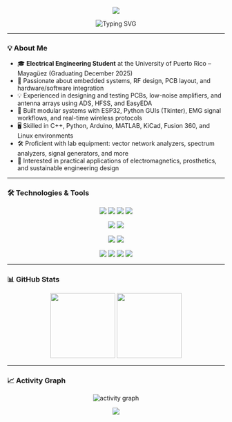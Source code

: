<p align="center">
  <img src="https://capsule-render.vercel.app/api?type=waving&color=gradient&customColorList=2,3,30&height=180&section=header&text=sebastian-ramos4&fontSize=60&animation=fadeIn&desc=Welcome%20to%20my%20GitHub%20Profile&descSize=25&descAlignY=75"/>
</p>

<div align="center">
  <img src="https://readme-typing-svg.demolab.com?font=Fira+Code&weight=600&size=22&duration=3000&pause=1000&color=2ECC71&center=true&vCenter=true&width=500&lines=RF+Comunications;Embedded+systems;" alt="Typing SVG" />
</div>

---

### 💡 About Me

- 🎓 **Electrical Engineering Student** at the University of Puerto Rico – Mayagüez (Graduating December 2025)  
- 🧠 Passionate about embedded systems, RF design, PCB layout, and hardware/software integration  
- 💡 Experienced in designing and testing PCBs, low-noise amplifiers, and antenna arrays using ADS, HFSS, and EasyEDA  
- 🔧 Built modular systems with ESP32, Python GUIs (Tkinter), EMG signal workflows, and real-time wireless protocols  
- 🖥️ Skilled in C++, Python, Arduino, MATLAB, KiCad, Fusion 360, and Linux environments  
- 🛠️ Proficient with lab equipment: vector network analyzers, spectrum analyzers, signal generators, and more  
- 🔬 Interested in practical applications of electromagnetics, prosthetics, and sustainable engineering design  


---

### 🛠️ Technologies & Tools

<p align="center">
<!--   <img src="https://img.shields.io/badge/-JavaScript-black?style=flat-square&logo=javascript" /> -->
  <img src="https://img.shields.io/badge/-Python-black?style=flat-square&logo=python" />
<!--   <img src="https://img.shields.io/badge/-Node.js-black?style=flat-square&logo=node.js" /> -->
<!--   <img src="https://img.shields.io/badge/-React-black?style=flat-square&logo=react" /> -->
<!--   <img src="https://img.shields.io/badge/-React_Native-black?style=flat-square&logo=react" /> -->
<!--   <img src="https://img.shields.io/badge/-Angular-DD0031?style=flat-square&logo=angular" /> -->
  <img src="https://img.shields.io/badge/-PHP-777BB4?style=flat-square&logo=php&logoColor=white" />
<!--   <img src="https://img.shields.io/badge/-Java-E34A86?style=flat-square&logo=java" /> -->
  <img src="https://img.shields.io/badge/-C++-00599C?style=flat-square&logo=c%2B%2B" />
<!--   <img src="https://img.shields.io/badge/-C%23-239120?style=flat-square&logo=c-sharp" /> -->
  <img src="https://img.shields.io/badge/-Arduino-00979D?style=flat-square&logo=arduino&logoColor=white" />
  
  
</p>

<p align="center">
<!--   <img src="https://img.shields.io/badge/-HTML5-E34F26?style=flat-square&logo=html5&logoColor=white" /> -->
<!--   <img src="https://img.shields.io/badge/-CSS3-1572B6?style=flat-square&logo=css3" /> -->
<!--   <img src="https://img.shields.io/badge/-Redis-black?style=flat-square&logo=redis" /> -->
  <img src="https://img.shields.io/badge/-PostgreSQL-336791?style=flat-square&logo=postgresql" />
<!--   <img src="https://img.shields.io/badge/-Firebase-FFCA28?style=flat-square&logo=firebase&logoColor=black" /> -->
<!--   <img src="https://img.shields.io/badge/-Supabase-3ECF8E?style=flat-square&logo=supabase&logoColor=white" /> -->
  <img src="https://img.shields.io/badge/-MySQL-black?style=flat-square&logo=mysql" />
</p>

<p align="center">
<!--   <img src="https://img.shields.io/badge/-Docker-black?style=flat-square&logo=docker" /> -->
<!--   <img src="https://img.shields.io/badge/-Digital%20Ocean-darkblue?style=flat-square&logo=digitalocean" /> -->
  <img src="https://img.shields.io/badge/-Git-black?style=flat-square&logo=git" />
  <img src="https://img.shields.io/badge/-GitHub-181717?style=flat-square&logo=github" />
</p>

<p align="center">
  <img src="https://img.shields.io/badge/-Linux-FCC624?style=flat-square&logo=linux&logoColor=black" />
  <img src="https://img.shields.io/badge/-Ubuntu-E95420?style=flat-square&logo=ubuntu&logoColor=white" />
  <img src="https://img.shields.io/badge/-Apache-DC263C?style=flat-square&logo=apache&logoColor=white" />
  <img src=" https://img.shields.io/badge/-Nginx-009639?style=flat-square&logo=nginx&logoColor=white" />
  
</p>

---

### 📊 GitHub Stats

<p align="center">
  <img height="150em" src="https://github-readme-stats.vercel.app/api?username=PALR-DEV&title_color=3498db&text_color=2ecc71&icon_color=3498db&bg_color=00000000&hide_border=true&show_icons=true&include_all_commits=true&count_private=true&disable_animations=true"/>
  <img height="150em" src="https://github-readme-stats.vercel.app/api/top-langs/?username=sebastian-ramos4&theme=github_dark&layout=compact&hide_border=true"/>
</p>

---

### 📈 Activity Graph

<p align="center">
  <img src="https://github-readme-activity-graph.vercel.app/graph?username=palr-dev&theme=github-compact&custom_title=sebastian-ramos4%20Activity%20Graph&hide_border=true" alt="activity graph"/>
</p>

<p align="center">
  <img src="https://capsule-render.vercel.app/api?type=waving&color=gradient&customColorList=2,3,30&height=100&section=footer"/>
</p>
